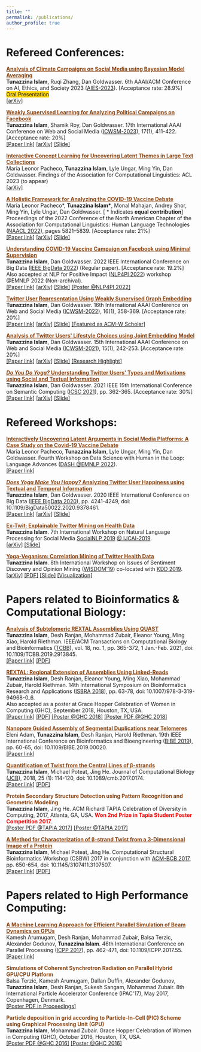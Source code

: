 ```yaml
---
title: "" 
permalink: /publications/ 
author_profile: true
---
```


Refereed Conferences: 
======
<!-- <a href="http://tunazislam.github.io/publications/politics-fb-ad" style="color: #8B4513;" > <b> Weakly Supervised Learning for Analyzing Political Campaigns on Facebook </b> </a> -->
<a href="http://tunazislam.github.io/publications/climate-fb-ad" style="color: #8B4513;" onmouseover="this.style.color='black';" onmouseout="this.style.color='#8B4513';"><b> Analysis of Climate Campaigns on Social Media using Bayesian Model Averaging </b></a>
<br>
<b>Tunazzina Islam</b>, Ruqi Zhang, Dan Goldwasser. 6th AAAI/ACM Conference on AI, Ethics, and Society 2023 ([AIES-2023](https://www.aies-conference.com/2023/)). [Acceptance rate: 28.9%]
<br>
<span style="background-color: #FFD700">Oral Presentation</span>
<br>
[[arXiv]](https://arxiv.org/pdf/2305.06174.pdf) 

<a href="http://tunazislam.github.io/publications/politics-fb-ad" style="color: #8B4513;" onmouseover="this.style.color='black';" onmouseout="this.style.color='#8B4513';"><b> Weakly Supervised Learning for Analyzing Political Campaigns on Facebook </b></a>
<br>
<b>Tunazzina Islam</b>, Shamik Roy, Dan Goldwasser. 17th International AAAI Conference on Web and Social Media ([ICWSM-2023](https://www.icwsm.org/2023/index.html/)), 17(1), 411-422. [Acceptance rate: 20%] <br>
[[Paper link]](https://ojs.aaai.org/index.php/ICWSM/article/view/22156) [[arXiv]](https://arxiv.org/pdf/2210.10669.pdf) [[Slide]](https://tunazislam.github.io/files/ICWSM2023_PoliticalFBAd.pdf)

<a href="http://tunazislam.github.io/publications/interactive-concept-learning" style="color: #8B4513;" onmouseover="this.style.color='black';" onmouseout="this.style.color='#8B4513';"><b> Interactive Concept Learning for Uncovering Latent Themes in Large Text Collections </b></a>
<br>
Maria Leonor Pacheco, <b>Tunazzina Islam</b>, Lyle Ungar, Ming Yin, Dan Goldwasser. Findings of the Association for Computational Linguistics: ACL 2023 (to appear)<br>
[[arXiv]](https://arxiv.org/pdf/2305.05094.pdf)

<a href="http://tunazislam.github.io/publications/holistic-covid-vaccine" style="color: #8B4513;" onmouseover="this.style.color='black';" onmouseout="this.style.color='#8B4513';"><b> A Holistic Framework for Analyzing the COVID-19 Vaccine Debate </b></a>
<br>
Maria Leonor Pacheco*, <b>Tunazzina Islam*</b>, Monal Mahajan, Andrey Shor, Ming Yin, Lyle Ungar, Dan Goldwasser. [ * Indicates **equal contribution**]
<br>
Proceedings of the 2022 Conference of the North American Chapter of the Association for Computational Linguistics: Human Language Technologies ([NAACL 2022](https://2022.naacl.org/)), pages 5821–5839. [Acceptance rate: 21%]<br>
[[Paper link]](https://aclanthology.org/2022.naacl-main.427.pdf) [[arXiv]](https://arxiv.org/pdf/2205.01817.pdf) [[Slide]](https://tunazislam.github.io/files/naacl2022_covid_paper_presentation.pdf)

<a href="http://tunazislam.github.io/publications/covid-fb-ad" style="color: #8B4513;" onmouseover="this.style.color='black';" onmouseout="this.style.color='#8B4513';"><b> Understanding COVID-19 Vaccine Campaign on Facebook using Minimal Supervision </b></a>
<br>
<b>Tunazzina Islam</b>, Dan Goldwasser. 2022 IEEE International Conference on Big Data ([IEEE BigData 2022](https://bigdataieee.org/BigData2022/)) (Regular paper). [Acceptance rate: 19.2%] <br>
Also accepted at NLP for Positive Impact ([NLP4PI 2022](https://sites.google.com/view/nlp4positiveimpact)) workshop @EMNLP 2022 (Non-archival). <br>
[[Paper link]](https://ieeexplore.ieee.org/document/10021123) [[arXiv]](https://arxiv.org/pdf/2210.10031.pdf) [[Slide]](https://tunazislam.github.io/files/IEEEBigData2022_CovidFBad.pdf) [[Poster @NLP4PI 2022]](https://tunazislam.github.io/files/NLP4PI_poster_FBad_covid_Tunaz.pdf)

<a href="http://tunazislam.github.io/publications/weakly-graphembd-yoga-keto" style="color: #8B4513;" onmouseover="this.style.color='black';" onmouseout="this.style.color='#8B4513';"><b> Twitter User Representation Using Weakly Supervised Graph Embedding </b></a>
<br>
<b>Tunazzina Islam</b>, Dan Goldwasser. 16th International AAAI Conference on Web and Social Media ([ICWSM-2022](https://www.icwsm.org/2022/index.html/)), 16(1), 358-369. [Acceptance rate: 20%]<br>
[[Paper link]](https://ojs.aaai.org/index.php/ICWSM/article/view/19298) [[arXiv]](https://arxiv.org/pdf/2108.08988.pdf) [[Slide]](https://tunazislam.github.io/files/ICWSM22_yoga_keto.pdf) [[Featured as ACM-W Scholar]](https://women.acm.org/scholars/acm-w-scholars/tunazzina-islam/)

<a href="http://tunazislam.github.io/publications/yoga-keto-analysis" style="color: #8B4513;" onmouseover="this.style.color='black';" onmouseout="this.style.color='#8B4513';"><b> Analysis of Twitter Users' Lifestyle Choices using Joint Embedding Model </b></a>
<br>
<b>Tunazzina Islam</b>, Dan Goldwasser. 15th International AAAI Conference on Web and Social Media ([ICWSM-2021](https://www.icwsm.org/2021/index.html)), 15(1), 242-253. [Acceptance rate: 20%]<br>
[[Paper link]](https://ojs.aaai.org/index.php/ICWSM/article/view/18057) [[arXiv]](https://arxiv.org/pdf/2104.03189.pdf) [[Slide]]( https://tunazislam.github.io/files/ICWSM21_yoga_keto.pdf) [[Research Highlight]](https://tunazislam.github.io/files/ICWSM21_yoga_keto_poster.pdf)

<a href="http://tunazislam.github.io/publications/do-you-do-yoga" style="color: #8B4513;" onmouseover="this.style.color='black';" onmouseout="this.style.color='#8B4513';"><b> *Do You Do Yoga?* Understanding Twitter Users' Types and Motivations using Social and Textual Information </b></a>
<br>
<b>Tunazzina Islam</b>, Dan Goldwasser. 2021 IEEE 15th International Conference on Semantic Computing ([ICSC 2021](https://www.ieee-icsc.org/)), pp. 362-365. [Acceptance rate: 30%]<br>
[[Paper link]](https://ieeexplore.ieee.org/document/9364605) [[arXiv]](https://arxiv.org/pdf/2012.09332.pdf) [[Slide]](https://tunazislam.github.io/files/IEEE_ICSC_YUN.pdf)

Refereed Workshops: 
======
<a href="http://tunazislam.github.io/publications/covid-dash-workshop" style="color: #8B4513;" onmouseover="this.style.color='black';" onmouseout="this.style.color='#8B4513';"><b> Interactively Uncovering Latent Arguments in Social Media Platforms: A Case Study on the Covid-19 Vaccine Debate </b></a>
<br>
Maria Leonor Pacheco, <b>Tunazzina Islam</b>, Lyle Ungar, Ming Yin, Dan Goldwasser. Fourth Workshop on Data Science with Human in the Loop: Language Advances ([DASH @EMNLP 2022](https://www.dashworkshops.org/emnlp-2022/program)). <br>
[[Paper link]](https://aclanthology.org/2022.dash-1.13.pdf)

<a href="http://tunazislam.github.io/publications/causal-yoga-happiness" style="color: #8B4513;" onmouseover="this.style.color='black';" onmouseout="this.style.color='#8B4513';"><b> *Does Yoga Make You Happy?* Analyzing Twitter User Happiness using Textual and Temporal Information </b></a>
<br>
<b>Tunazzina Islam</b>, Dan Goldwasser. 2020 IEEE International Conference on Big Data ([IEEE BigData 2020](https://bigdataieee.org/BigData2020/)), pp. 4241-4249, doi: 10.1109/BigData50022.2020.9378461. <br>
[[Paper link]](https://ieeexplore.ieee.org/document/9378461) [[arXiv]](https://arxiv.org/pdf/2012.02939.pdf) [[Slide]](https://tunazislam.github.io/files/IEEEBigData2020_causal_yoga_happiness.pdf)

<a href="http://tunazislam.github.io/publications/Ex-Twit" style="color: #8B4513;" onmouseover="this.style.color='black';" onmouseout="this.style.color='#8B4513';"><b> Ex-Twit: Explainable Twitter Mining on Health Data </b></a>
<br>
<b>Tunazzina Islam</b>. 7th International Workshop on Natural Language Processing for Social Media [SocialNLP 2019](https://sites.google.com/site/socialnlp2019/) [@ IJCAI-2019](https://ijcai19.org/). <br>
[[arXiv]](https://arxiv.org/pdf/1906.02132.pdf) [[Slide]](https://tunazislam.github.io/files/SocialNLP_IJCAI_2019_Tunaz.pdf)

<a href="http://tunazislam.github.io/publications/Twitter_correlation_mining" style="color: #8B4513;" onmouseover="this.style.color='black';" onmouseout="this.style.color='#8B4513';"><b> Yoga-Veganism: Correlation Mining of Twitter Health Data </b></a>
<br>
<b>Tunazzina Islam</b>. 8th International Workshop on Issues of Sentiment Discovery and Opinion Mining ([WISDOM'19](https://sentic.net/wisdom/#wisdom2019)) co-located with [KDD 2019](https://www.kdd.org/kdd2019/). <br>
[[arXiv]](https://arxiv.org/pdf/1906.07668.pdf) [[PDF]](https://sentic.net/wisdom2019islam.pdf) [[Slide]](https://tunazislam.github.io/files/WISDOM_KDD_2019_Tunaz.pdf) [[Visualization]](https://tunazislam.github.io/files/LDA_Visualization_t4.html)

# Papers related to Bioinformatics & Computational Biology: 
<!-- ## Refereed Journals, Conferences and Workshops:
 -->
 <a href="http://tunazislam.github.io/publications/REXTAL_QUAST" style="color: #8B4513;" onmouseover="this.style.color='black';" onmouseout="this.style.color='#8B4513';"><b> Analysis of Subtelomeric REXTAL Assemblies Using QUAST </b></a>
<br>
<b>Tunazzina Islam</b>, Desh Ranjan, Mohammad Zubair, Eleanor Young, Ming Xiao, Harold Riethman. IEEE/ACM Transactions on Computational Biology and Bioinformatics ([TCBB](https://www.computer.org/web/tcbb)), vol. 18, no. 1, pp. 365-372, 1 Jan.-Feb. 2021, doi: 10.1109/TCBB.2019.2913845. <br>
[[Paper link]](https://ieeexplore.ieee.org/document/8703093) [[PDF]](https://tunazislam.github.io/files/REXTAL_QUAST_TCBB2019.pdf)

<a href="http://tunazislam.github.io/publications/REXTAL" style="color: #8B4513;" onmouseover="this.style.color='black';" onmouseout="this.style.color='#8B4513';"><b> REXTAL: Regional Extension of Assemblies Using Linked-Reads </b></a>
<br>
<b>Tunazzina Islam</b>, Desh Ranjan, Eleanor Young, Ming Xiao, Mohammad Zubair, Harold Riethman. 14th International Symposium on Bioinformatics Research and Applications ([ISBRA 2018](http://alan.cs.gsu.edu/isbra18/)), pp. 63-78, doi: 10.1007/978-3-319-94968-0_6. <br>
Also accepted as a poster at Grace Hopper Celebration of Women in Computing (GHC), September 2018, Houston, TX, USA. <br>
[[Paper link]](https://link.springer.com/chapter/10.1007/978-3-319-94968-0_6) [[PDF]](https://tunazislam.github.io/files/REXTAL_ISBRA2018.pdf) [[Poster @GHC 2018]](https://tunazislam.github.io/files/Poster_GHC_2018.pdf) [[Poster PDF @GHC 2018]](https://tunazislam.github.io/files/PDF_GHC_2018.pdf) 

<a href="http://tunazislam.github.io/publications/REXTAL_nanopore" style="color: #8B4513;" onmouseover="this.style.color='black';" onmouseout="this.style.color='#8B4513';"><b> Nanopore Guided Assembly of Segmental Duplications near Telomeres </b></a>
<br>
Eleni Adam, <b>Tunazzina Islam</b>, Desh Ranjan, Harold Riethman. 19th IEEE International Conference on Bioinformatics and Bioengineering ([BIBE 2019](https://bibe2019.ics.forth.gr/)), pp. 60-65, doi: 10.1109/BIBE.2019.00020. <br>
[[Paper link]](https://ieeexplore.ieee.org/document/8941857)

<a href="http://tunazislam.github.io/publications/Twist_central_lines" style="color: #8B4513;" onmouseover="this.style.color='black';" onmouseout="this.style.color='#8B4513';"><b> Quantification of Twist from the Central Lines of β-strands </b></a>
<br>
<b>Tunazzina Islam</b>, Michael Poteat, Jing He. Journal of Computational Biology ([JCB](https://home.liebertpub.com/publications/journal-of-computational-biology/31/overview)), 2018, 25 (1): 114-120, doi: 10.1089/cmb.2017.0174. <br>
[[Paper link]](https://www.liebertpub.com/doi/abs/10.1089/cmb.2017.0174) [[PDF]](https://tunazislam.github.io/files/Twist_central_lines_JCB2018.pdf) 

<b style='color:#8B4513'>Protein Secondary Structure Detection using Pattern Recognition and Geometric Modeling</b> <br>
<b>Tunazzina Islam</b>, Jing He. ACM Richard TAPIA Celebration of Diversity in Computing, 2017, Atlanta, GA, USA. <b style='color:red'>Won 2nd Prize in Tapia Student Poster Competition 2017</b>.<br>
[[Poster PDF @TAPIA 2017]](https://tunazislam.github.io/files/PDF_Tapia_2017.pdf) [[Poster @TAPIA 2017]](https://tunazislam.github.io/files/Poster_Tapia_2017.pdf)

<a href="http://tunazislam.github.io/publications/Twist_3D_image" style="color: #8B4513;" onmouseover="this.style.color='black';" onmouseout="this.style.color='#8B4513';"><b> A Method for Characterization of β-strand Twist from a 3-Dimensional Image of a Protein </b></a>
<br>
<b>Tunazzina Islam</b>, Michael Poteat, Jing He. Computational Structural Bioinformatics Workshop (CSBW) 2017 in conjunction with [ACM-BCB 2017](http://acm-bcb.org/2017/index.php), pp. 650-654, doi: 10.1145/3107411.3107507.<br>
[[Paper link]](https://dl.acm.org/citation.cfm?id=3107507) [[PDF]](https://tunazislam.github.io/files/Twist_3D_image_ACM_BCB2017.pdf) 

# Papers related to High Performance Computing: 
<!-- ## Refereed Conferences and Workshops: -->
<a href="http://tunazislam.github.io/publications/PLsimulation_ML_GPU" style="color: #8B4513;" onmouseover="this.style.color='black';" onmouseout="this.style.color='#8B4513';"><b> A Machine Learning Approach for Efficient Parallel Simulation of Beam Dynamics on GPUs </b></a>
<br>
Kamesh Arumugam, Desh Ranjan, Mohammad Zubair, Balsa Terzic, Alexander Godunov, <b>Tunazzina Islam</b>. 46th International Conference on Parallel Processing ([ICPP 2017](http://www.icpp-conf.org/2017/)), pp. 462-471, doi: 10.1109/ICPP.2017.55.<br>
[[Paper link]](https://ieeexplore.ieee.org/abstract/document/8025320/)

<b style='color:#8B4513'>Simulations of Coherent Synchrotron Radiation on Parallel Hybrid GPU/CPU Platform</b> <br>
Balsa Terzić, Kamesh Arumugam, Dallan Duffin, Alexander Godunov, <b>Tunazzina Islam</b>, Desh Ranjan, Sukesh Sangam, Mohammad Zubair. 8th International Particle Accelerator Conference (IPAC'17), May 2017, Copenhagen, Denmark.<br>
[[Poster PDF in Proceedings]](http://epaper.kek.jp/ipac2017/papers/thpab085.pdf)

<b style='color:#8B4513'>Particle deposition in grid according to Particle-In-Cell (PIC) Scheme using Graphical Processing Unit (GPU)</b> <br>
<b>Tunazzina Islam</b>, Mohammad Zubair. Grace Hopper Celebration of Women in Computing (GHC), October 2016, Houston, TX, USA.<br>
[[Poster PDF @GHC 2016]](https://tunazislam.github.io/files/PDF_GHC_2016.pdf) [[Poster @GHC 2016]](https://tunazislam.github.io/files/Poster_GHC_2016.pdf)



<!-- ---
title: "" 
permalink: /publications/ 
author_profile: true
---

Conference/Journal/Workshop Papers: 
======
<b> [Twitter User Representation using Weakly Supervised Graph Embedding](http://tunazislam.github.io/publications/weakly-graphembd-yoga-keto)</b> <br>
<b>Tunazzina Islam</b>, Dan Goldwasser. 16th International AAAI Conference on Web and Social Media ([ICWSM-2022](https://www.icwsm.org/2022/index.html/)). (To appear). <br>
[[arXiv]](https://arxiv.org/pdf/2108.08988.pdf)

<b> [Analysis of Twitter Users' Lifestyle Choices using Joint Embedding Model](http://tunazislam.github.io/publications/yoga-keto-analysis)</b> <br>
<b>Tunazzina Islam</b>, Dan Goldwasser. 15th International AAAI Conference on Web and Social Media ([ICWSM-2021](https://www.icwsm.org/2021/index.html)), 15(1), 242-253. <br>
[[Paper link]](https://ojs.aaai.org/index.php/ICWSM/article/view/18057) [[arXiv]](https://arxiv.org/pdf/2104.03189.pdf) [[Slide]]( https://tunazislam.github.io/files/ICWSM21_yoga_keto.pdf) [[Research Highlight]](https://tunazislam.github.io/files/ICWSM21_yoga_keto_poster.pdf)

<b> [*Do You Do Yoga?* Understanding Twitter Users' Types and Motivations using Social and Textual Information](http://tunazislam.github.io/publications/do-you-do-yoga)</b> <br>
<b>Tunazzina Islam</b>, Dan Goldwasser. 2021 IEEE 15th International Conference on Semantic Computing ([ICSC 2021](https://www.ieee-icsc.org/)), pp. 362-365, doi: 10.1109/ICSC50631.2021.00067. <br>
[[Paper link]](https://ieeexplore.ieee.org/document/9364605) [[arXiv]](https://arxiv.org/pdf/2012.09332.pdf) [[Slide]](https://tunazislam.github.io/files/IEEE_ICSC_YUN.pdf)

<b> [*Does Yoga Make You Happy?* Analyzing Twitter User Happiness using Textual and Temporal Information](http://tunazislam.github.io/publications/causal-yoga-happiness)</b> <br>
<b>Tunazzina Islam</b>, Dan Goldwasser. 2020 IEEE International Conference on Big Data ([IEEE BigData 2020](https://bigdataieee.org/BigData2020/)), pp. 4241-4249, doi: 10.1109/BigData50022.2020.9378461. <br>
[[Paper link]](https://ieeexplore.ieee.org/document/9378461) [[arXiv]](https://arxiv.org/pdf/2012.02939.pdf) [[Slide]](https://tunazislam.github.io/files/IEEEBigData2020_causal_yoga_happiness.pdf)

<b> [Ex-Twit: Explainable Twitter Mining on Health Data](http://tunazislam.github.io/publications/Ex-Twit)</b> <br>
<b>Tunazzina Islam</b>. 7th International Workshop on Natural Language Processing for Social Media [SocialNLP 2019](https://sites.google.com/site/socialnlp2019/) [@ IJCAI-2019](https://ijcai19.org/). <br>
[[arXiv]](https://arxiv.org/pdf/1906.02132.pdf) [[Slide]](https://tunazislam.github.io/files/SocialNLP_IJCAI_2019_Tunaz.pdf)

<b> [Yoga-Veganism: Correlation Mining of Twitter Health Data](http://tunazislam.github.io/publications/Twitter_correlation_mining) </b> <br>
<b>Tunazzina Islam</b>. 8th International Workshop on Issues of Sentiment Discovery and Opinion Mining ([WISDOM'19](https://sentic.net/wisdom/#wisdom2019)) co-located with [KDD 2019](https://www.kdd.org/kdd2019/). <br>
[[arXiv]](https://arxiv.org/pdf/1906.07668.pdf) [[PDF]](https://sentic.net/wisdom2019islam.pdf) [[Slide]](https://tunazislam.github.io/files/WISDOM_KDD_2019_Tunaz.pdf) [[Visualization]](https://tunazislam.github.io/files/LDA_Visualization_t4.html)

<b>[Analysis of Subtelomeric REXTAL Assemblies Using QUAST](http://tunazislam.github.io/publications/REXTAL_QUAST)</b> <br>
<b>Tunazzina Islam</b>, Desh Ranjan, Mohammad Zubair, Eleanor Young, Ming Xiao, Harold Riethman. IEEE/ACM Transactions on Computational Biology and Bioinformatics ([TCBB](https://www.computer.org/web/tcbb)), vol. 18, no. 1, pp. 365-372, 1 Jan.-Feb. 2021, doi: 10.1109/TCBB.2019.2913845. <br>
[[Paper link]](https://ieeexplore.ieee.org/document/8703093) [[PDF]](https://tunazislam.github.io/files/REXTAL_QUAST_TCBB2019.pdf)

<b>[Nanopore Guided Assembly of Segmental Duplications near Telomeres](http://tunazislam.github.io/publications/REXTAL_nanopore)</b> 
<br>Eleni Adam, <b>Tunazzina Islam</b>, Desh Ranjan, Harold Riethman. 19th IEEE International Conference on Bioinformatics and Bioengineering ([BIBE 2019](https://bibe2019.ics.forth.gr/)), pp. 60-65, doi: 10.1109/BIBE.2019.00020. <br>
[[Paper link]](https://ieeexplore.ieee.org/document/8941857)

<b>[REXTAL: Regional Extension of Assemblies Using Linked-Reads](http://tunazislam.github.io/publications/REXTAL)</b> <br>
<b>Tunazzina Islam</b>, Desh Ranjan, Eleanor Young, Ming Xiao, Mohammad Zubair, Harold Riethman. 14th International Symposium on Bioinformatics Research and Applications ([ISBRA 2018](http://alan.cs.gsu.edu/isbra18/)), pp. 63-78, doi: 10.1007/978-3-319-94968-0_6. <br>
[[Paper link]](https://link.springer.com/chapter/10.1007/978-3-319-94968-0_6) [[PDF]](https://tunazislam.github.io/files/REXTAL_ISBRA2018.pdf) 

<b>[Quantification of Twist from the Central Lines of β-strands](http://tunazislam.github.io/publications/Twist_central_lines)</b> <br>
<b>Tunazzina Islam</b>, Michael Poteat, Jing He. Journal of Computational Biology ([JCB](https://home.liebertpub.com/publications/journal-of-computational-biology/31/overview)), 2018, 25 (1): 114-120, doi: 10.1089/cmb.2017.0174. <br>
[[Paper link]](https://www.liebertpub.com/doi/abs/10.1089/cmb.2017.0174) [[PDF]](https://tunazislam.github.io/files/Twist_central_lines_JCB2018.pdf) 

<b>[A Method for Characterization of β-strand Twist from a 3-Dimensional Image of a Protein](http://tunazislam.github.io/publications/Twist_3D_image)</b> <br>
<b>Tunazzina Islam</b>, Michael Poteat, Jing He. Computational Structural Bioinformatics Workshop (CSBW) 2017 in conjunction with [ACM-BCB 2017](http://acm-bcb.org/2017/index.php), pp. 650-654, doi: 10.1145/3107411.3107507.<br>
[[Paper link]](https://dl.acm.org/citation.cfm?id=3107507) [[PDF]](https://tunazislam.github.io/files/Twist_3D_image_ACM_BCB2017.pdf) 

<b>[A Machine Learning Approach for Efficient Parallel Simulation of Beam Dynamics on GPUs](http://tunazislam.github.io/publications/PLsimulation_ML_GPU)</b> <br>
Kamesh Arumugam, Desh Ranjan, Mohammad Zubair, Balsa Terzic, Alexander Godunov, <b>Tunazzina Islam</b>. 46th International Conference on Parallel Processing ([ICPP 2017](http://www.icpp-conf.org/2017/)), pp. 462-471, doi: 10.1109/ICPP.2017.55.<br>
[[Paper link]](https://ieeexplore.ieee.org/abstract/document/8025320/)


## Poster:

1. <b>Tunazzina Islam</b>, Desh Ranjan, Mohammad Zubair, Harold Riethman "REXTAL: Regional Extension of Assemblies Using Linked-Reads", Grace Hopper Celebration of Women in Computing (GHC), September 2018, Houston, TX, USA. [[PDF]](https://tunazislam.github.io/files/PDF_GHC_2018.pdf) [[Poster PDF]](https://tunazislam.github.io/files/Poster_GHC_2018.pdf) <br>

2. <b>Tunazzina Islam</b>, Jing He, "Protein Secondary Structure Detection using Pattern Recognition and Geometric Modeling", ACM Richard TAPIA Celebration of Diversity in Computing, 2017, Atlanta, GA, USA. **Won 2nd Prize in Tapia Student Poster Competition 2017**  [[PDF]](https://tunazislam.github.io/files/PDF_Tapia_2017.pdf) [[Poster PDF]](https://tunazislam.github.io/files/Poster_Tapia_2017.pdf) <br>

3. Balsa Terzić, Kamesh Arumugam, Dallan Duffin, Alexander Godunov, <b>Tunazzina Islam</b>, Desh Ranjan, Sukesh Sangam, Mohammad Zubair, "Simulations of Coherent Synchrotron Radiation on Parallel Hybrid GPU/CPU Platform", 8th International Particle Accelerator Conference (IPAC'17), May 2017, Copenhagen, Denmark. [[Poster PDF in Proceedings]](http://epaper.kek.jp/ipac2017/papers/thpab085.pdf) <br>

4. <b>Tunazzina Islam</b>, Mohammad Zubair, "Particle deposition in grid according to Particle-In-Cell (PIC) Scheme using Graphical Processing Unit (GPU)", Grace Hopper Celebration of Women in Computing (GHC), October 2016, Houston, TX, USA. [[PDF]](https://tunazislam.github.io/files/PDF_GHC_2016.pdf) [[Poster PDF]](https://tunazislam.github.io/files/Poster_GHC_2016.pdf)<br>

5. <b>Tunazzina Islam</b>, Mohammad Zubair, "Particle Deposition in grid using Particle-In-Cell (PIC) deposition Scheme", Capital Region Celebration of Women in Computing (CAPWIC), March 2016, VA, USA.
 -->
